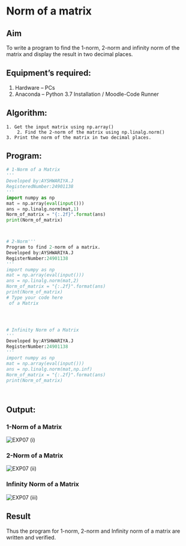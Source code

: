 # Norm of a matrix
## Aim
To write a program to find the 1-norm, 2-norm and infinity norm of the matrix and display the result in two decimal places.
## Equipment’s required:
1.	Hardware – PCs
2.	Anaconda – Python 3.7 Installation / Moodle-Code Runner
## Algorithm:
	1. Get the input matrix using np.array()   
        2. Find the 2-norm of the matrix using np.linalg.norm()
	3. Print the norm of the matrix in two decimal places.
## Program:
```python
# 1-Norm of a Matrix
'''
Developed by:AYSHWARIYA.J
RegisteredNumber:24901138
'''
import numpy as np
mat = np.array(eval(input()))
ans = np.linalg.norm(mat,1)
Norm_of_matrix = "{:.2f}".format(ans)
print(Norm_of_matrix)



# 2-Norm'''
Program to find 2-norm of a matrix.
Developed by:AYSHWARIYA.J
RegisterNumber:24901138 
'''
import numpy as np
mat = np.array(eval(input()))
ans = np.linalg.norm(mat,2)
Norm_of_matrix = "{:.2f}".format(ans)
print(Norm_of_matrix)
# Type your code here
 of a Matrix




# Infinity Norm of a Matrix
'''
Developed by:AYSHWARIYA.J
RegisterNumber:24901138
'''
import numpy as np
mat = np.array(eval(input()))
ans = np.linalg.norm(mat,np.inf)
Norm_of_matrix = "{:.2f}".format(ans)
print(Norm_of_matrix)




```
## Output:
### 1-Norm of a Matrix
![EXP07 (i)](https://github.com/user-attachments/assets/0caaa55d-e318-46c1-8c42-3392e79e1e60)


### 2-Norm of a Matrix
![EXP07 (ii)](https://github.com/user-attachments/assets/dc7cb7df-bdce-4fcb-b406-578128c7f002)


### Infinity Norm of a Matrix
![EXP07 (iii)](https://github.com/user-attachments/assets/b924472b-abf3-45bd-8f5d-d4b229e51ca2)


## Result
Thus the program for 1-norm, 2-norm and Infinity norm of a matrix are written and verified.
